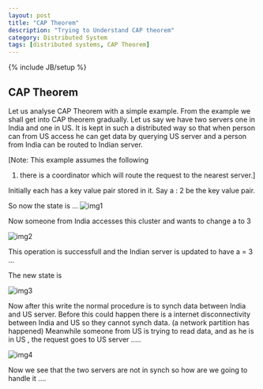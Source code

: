 ```yaml
---
layout: post
title: "CAP Theorem"
description: "Trying to Understand CAP theorem"
category: Distributed System
tags: [distributed systems, CAP Theorem]
---
```

{% include JB/setup %}

## CAP Theorem

Let us analyse CAP Theorem with a simple example. From the example we shall get into CAP theorem gradually.
Let us say we have two servers one in India and one in US. It is kept in such a distributed
way so that when person can from US access he can get data by querying US server and a person from India can be routed
to Indian server.

[Note: This example assumes the following

1) there is a coordinator which will route the request to the nearest server.]

Initially each has a key value pair stored in it. Say a : 2 be the key value pair.

So now the state is ...
![img1](https://cloud.githubusercontent.com/assets/5524260/9529291/115bfc46-4d17-11e5-9911-21cba6db36a3.png)

Now someone from India accesses this cluster and wants to change a to 3 

![img2](https://cloud.githubusercontent.com/assets/5524260/9529303/1be00c48-4d17-11e5-957f-ede4014c821e.png)

This operation is successfull and the Indian server is updated to have a = 3 ...

The new state is

![img3](https://cloud.githubusercontent.com/assets/5524260/9529415/c0d4c306-4d17-11e5-9286-909b607b2855.png)

Now after this write the normal procedure is to synch data between India and US server.
Before this could happen there is a internet disconnectivity between India and US so they cannot synch data.
(a network partition has happened)
Meanwhile  someone from US is trying to read data, and as he is in US , the request goes to
US server .....

![img4](https://cloud.githubusercontent.com/assets/5524260/9529570/a78adfba-4d18-11e5-9c71-bd1d4abf0f7a.png)

Now we see that the two servers are not in synch so how are we going to handle it .... 







